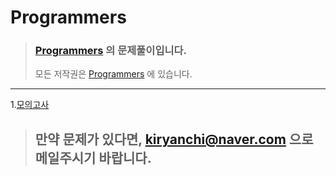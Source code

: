 # Programmers

> ### [Programmers](https://programmers.co.kr) 의 문제풀이입니다.
> 모든 저작권은 [Programmers](https://programmers.co.kr) 에 있습니다.  

---
1.[모의고사](./level1_42840.py)
>## 만약 문제가 있다면, kiryanchi@naver.com 으로 메일주시기 바랍니다.